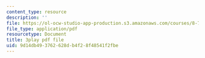 ```yaml
---
content_type: resource
description: ''
file: https://ol-ocw-studio-app-production.s3.amazonaws.com/courses/8-701-introduction-to-nuclear-and-particle-physics-fall-2020/9d14db493762628db4f28f48541f2fbe_jtSfWlQbmNY.pdf
file_type: application/pdf
resourcetype: Document
title: 3play pdf file
uid: 9d14db49-3762-628d-b4f2-8f48541f2fbe
---
```

